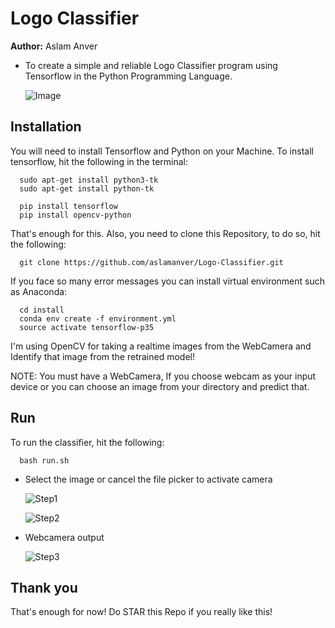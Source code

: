 # Logo Classifier #
**Author:** Aslam Anver
* To create a simple and reliable Logo Classifier program using Tensorflow in the Python Programming Language.
  
  ![Image](https://i.imgur.com/qPZCVsY.png)  
  
## Installation ##
  You will need to install Tensorflow and Python on your Machine.
  To install tensorflow, hit the following in the terminal:
  
      sudo apt-get install python3-tk
      sudo apt-get install python-tk
      
      pip install tensorflow
      pip install opencv-python

  That's enough for this.
  Also, you need to clone this Repository, to do so, hit the following:
     
      git clone https://github.com/aslamanver/Logo-Classifier.git

  If you face so many error messages you can install virtual environment such as Anaconda:
  
      cd install
      conda env create -f environment.yml
      source activate tensorflow-p35
     
  I'm using OpenCV for taking a realtime images from the WebCamera and Identify that image from the retrained model!
  
  NOTE: You must have a WebCamera, If you choose webcam as your input device or you can choose an image from your directory and predict that.
       
## Run ##
  To run the classifier, hit the following:
  
      bash run.sh

* Select the image or cancel the file picker to activate camera 
      
     ![Step1](https://i.imgur.com/tapxpvJ.png)
      
     ![Step2](https://i.imgur.com/QMMapMg.png)
      
 * Webcamera output
 
     ![Step3](https://i.imgur.com/mbgO3NX.png)
      
  
## Thank you ##
  That's enough for now!
  Do STAR this Repo if you really like this!

